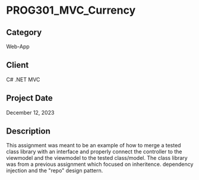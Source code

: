 # PROG301_MVC_Currency

## Category
Web-App

## Client
C# .NET MVC

## Project Date
December 12, 2023

## Description
This assignment was meant to be an example of how to merge a tested class library with an interface and properly connect the controller to the viewmodel and the viewmodel to the tested class/model. The class library was from a previous assignment which focused on inheritence. dependency injection and the "repo" design pattern.
